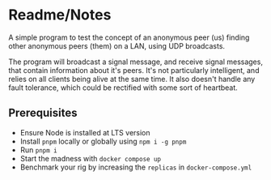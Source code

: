 # Readme/Notes

A simple program to test the concept of an anonymous peer (us) finding other anonymous peers (them) on a LAN, using UDP broadcasts.

The program will broadcast a signal message, and receive signal messages, that contain information about it's peers. It's not particularly intelligent, and relies on all clients being alive at the same time. It also doesn't handle any fault tolerance, which could be rectified with some sort of heartbeat.

## Prerequisites

- Ensure Node is installed at LTS version
- Install `pnpm` locally or globally using `npm i -g pnpm`
- Run `pnpm i`
- Start the madness with `docker compose up`
- Benchmark your rig by increasing the `replicas` in `docker-compose.yml`
